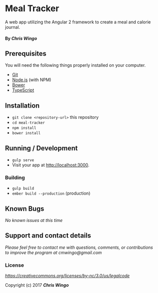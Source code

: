 # Meal Tracker

A web app utilizing the Angular 2 framework to create a meal and calorie journal.

#### By _**Chris Wingo**_

## Prerequisites

You will need the following things properly installed on your computer.

* [Git](https://git-scm.com/)
* [Node.js](https://nodejs.org/) (with NPM)
* [Bower](https://bower.io/)
* [TypeScript](https://www.typescriptlang.org/)


## Installation

* `git clone <repository-url>` this repository
* `cd meal-tracker`
* `npm install`
* `bower install`

## Running / Development

* `gulp serve`
* Visit your app at [http://localhost:3000](http://localhost:3000).


### Building

* `gulp build`
* `ember build --production` (production)

## Known Bugs

_No known issues at this time_

## Support and contact details

_Please feel free to contact me with questions, comments, or contributions to improve the program at cmwingo@gmail.com_

### License

*https://creativecommons.org/licenses/by-nc/3.0/us/legalcode*

Copyright (c) 2017 **_Chris Wingo_**
